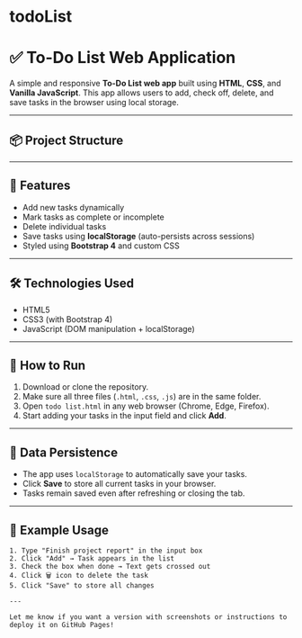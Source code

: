 # todoList
# ✅ To-Do List Web Application

A simple and responsive **To-Do List web app** built using **HTML**, **CSS**, and **Vanilla JavaScript**. This app allows users to add, check off, delete, and save tasks in the browser using local storage.

---

## 📦 Project Structure


---

## 🎯 Features

- Add new tasks dynamically  
- Mark tasks as complete or incomplete  
- Delete individual tasks  
- Save tasks using **localStorage** (auto-persists across sessions)  
- Styled using **Bootstrap 4** and custom CSS  

---

## 🛠️ Technologies Used

- HTML5  
- CSS3 (with Bootstrap 4)  
- JavaScript (DOM manipulation + localStorage)

---

## 🚀 How to Run

1. Download or clone the repository.
2. Make sure all three files (`.html`, `.css`, `.js`) are in the same folder.
3. Open `todo list.html` in any web browser (Chrome, Edge, Firefox).
4. Start adding your tasks in the input field and click **Add**.

---

## 💾 Data Persistence

- The app uses `localStorage` to automatically save your tasks.
- Click **Save** to store all current tasks in your browser.
- Tasks remain saved even after refreshing or closing the tab.

---

## 🧠 Example Usage

```text
1. Type "Finish project report" in the input box
2. Click "Add" → Task appears in the list
3. Check the box when done → Text gets crossed out
4. Click 🗑️ icon to delete the task
5. Click "Save" to store all changes

---

Let me know if you want a version with screenshots or instructions to deploy it on GitHub Pages!
